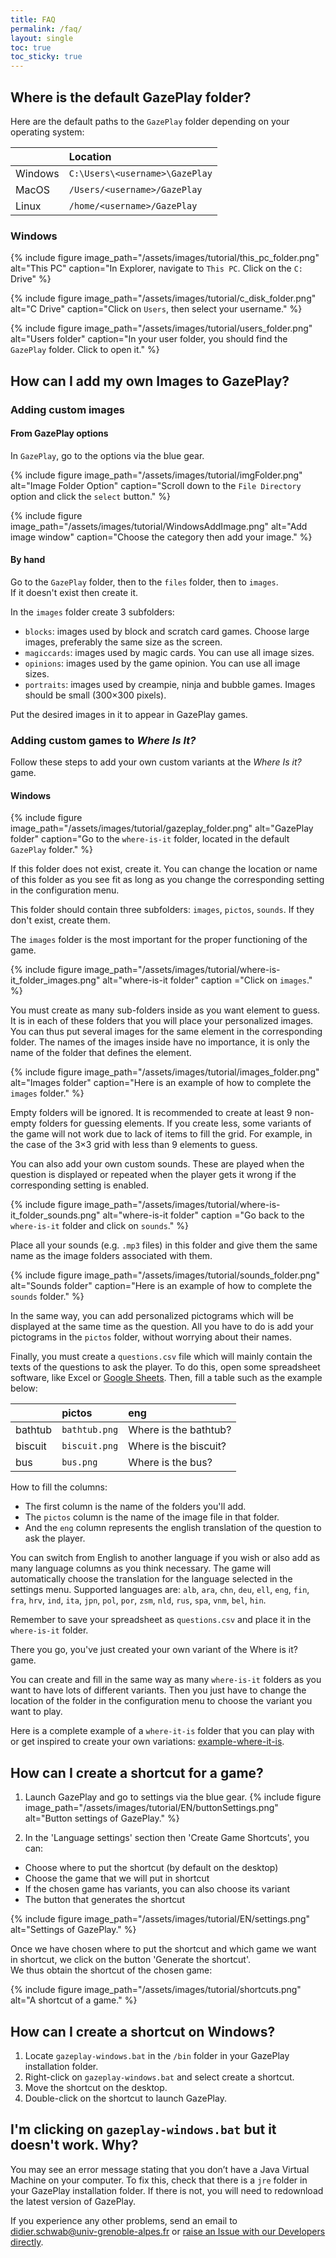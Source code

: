 ```yaml
---
title: FAQ
permalink: /faq/
layout: single
toc: true
toc_sticky: true
---
```


## Where is the default GazePlay folder?

Here are the default paths to the `GazePlay` folder depending on your operating system:

|         | Location                       | 
|---------|:-------------------------------|
| Windows | `C:\Users\<username>\GazePlay` |
| MacOS   | `/Users/<username>/GazePlay`   |
| Linux   | `/home/<username>/GazePlay`    |

### Windows

{% include figure image_path="/assets/images/tutorial/this_pc_folder.png" alt="This PC" caption="In Explorer, navigate to `This PC`. Click on the `C:` Drive" %}

{% include figure image_path="/assets/images/tutorial/c_disk_folder.png" alt="C Drive" caption="Click on `Users`, then select your username." %}

{% include figure image_path="/assets/images/tutorial/users_folder.png" alt="Users folder" caption="In your user folder, you should find the `GazePlay` folder. Click to open it." %}

## How can I add my own Images to GazePlay?

### Adding custom images

#### From GazePlay options

In `GazePlay`, go to the options via the blue gear.<br>

{% include figure image_path="/assets/images/tutorial/imgFolder.png" alt="Image Folder Option" caption="Scroll down to the `File Directory` option and click the `select` button." %}

{% include figure image_path="/assets/images/tutorial/WindowsAddImage.png" alt="Add image window" caption="Choose the category then add your image." %}

#### By hand

Go to the `GazePlay` folder, then to the `files` folder, then to `images`.<br>
If it doesn't exist then create it.

In the `images` folder create 3 subfolders:
* `blocks`: images used by block and scratch card games. Choose large images, preferably the same size as the screen.
* `magiccards`: images used by magic cards. You can use all image sizes.
* `opinions`: images used by the game opinion. You can use all image sizes.
* `portraits`: images used by creampie, ninja and bubble games. Images should be small (300×300 pixels).

Put the desired images in it to appear in GazePlay games.

### Adding custom games to _Where Is It?_

Follow these steps to add your own custom variants at the _Where Is it?_ game.

#### Windows

{% include figure image_path="/assets/images/tutorial/gazeplay_folder.png" alt="GazePlay folder" caption="Go to the `where-is-it` folder, located in the default `GazePlay` folder." %}

If this folder does not exist, create it.
You can change the location or name of this folder as you see fit as long as you change the corresponding setting in the configuration menu.

This folder should contain three subfolders: `images`, `pictos`, `sounds`.
If they don't exist, create them.

The `images` folder is the most important for the proper functioning of the game.

{% include figure image_path="/assets/images/tutorial/where-is-it_folder_images.png" alt="where-is-it folder" caption ="Click on `images`." %}

You must create as many sub-folders inside as you want element to guess.
It is in each of these folders that you will place your personalized images.
You can thus put several images for the same element in the corresponding folder.
The names of the images inside have no importance, it is only the name of the folder that defines the element.

{% include figure image_path="/assets/images/tutorial/images_folder.png" alt="Images folder" caption="Here is an example of how to complete the `images` folder." %}

Empty folders will be ignored.
It is recommended to create at least 9 non-empty folders for guessing elements.
If you create less, some variants of the game will not work due to lack of items to fill the grid.
For example, in the case of the 3×3 grid with less than 9 elements to guess.

You can also add your own custom sounds.
These are played when the question is displayed or repeated when the player gets it wrong if the corresponding setting is enabled.

{% include figure image_path="/assets/images/tutorial/where-is-it_folder_sounds.png" alt="where-is-it folder" caption ="Go back to the `where-is-it` folder and click on `sounds`." %}

Place all your sounds (e.g. `.mp3` files) in this folder and give them the same name as the image folders associated with them.

{% include figure image_path="/assets/images/tutorial/sounds_folder.png" alt="Sounds folder" caption="Here is an example of how to complete the `sounds` folder." %}

In the same way, you can add personalized pictograms which will be displayed at the same time as the question.
All you have to do is add your pictograms in the `pictos` folder, without worrying about their names.

Finally, you must create a `questions.csv` file which will mainly contain the texts of the questions to ask the player.
To do this, open some spreadsheet software, like Excel or [Google Sheets](https://docs.google.com/spreadsheets).
Then, fill a table such as the example below:

|         | pictos        | eng                   | 
|---------|:--------------|:----------------------|
| bathtub | `bathtub.png` | Where is the bathtub? |
| biscuit | `biscuit.png` | Where is the biscuit? |
| bus     | `bus.png`     | Where is the bus?     |

How to fill the columns:
* The first column is the name of the folders you'll add.
* The `pictos` column is the name of the image file in that folder.
* And the `eng` column represents the english translation of the question to ask the player.

You can switch from English to another language if you wish or also add as many language columns as you think necessary.
The game will automatically choose the translation for the language selected in the settings menu.
Supported languages are:
`alb`, `ara`, `chn`, `deu`, `ell`, `eng`, `fin`, `fra`, `hrv`, `ind`, `ita`, `jpn`, `pol`, `por`, `zsm`, `nld`, `rus`, `spa`, `vnm`, `bel`, `hin`.

Remember to save your spreadsheet as `questions.csv` and place it in the `where-is-it` folder.

There you go, you've just created your own variant of the Where is it? game.

You can create and fill in the same way as many `where-is-it` folders as you want to have lots of different variants.
Then you just have to change the location of the folder in the configuration menu to choose the variant you want to play.

Here is a complete example of a `where-it-is` folder that you can play with or get inspired to create your own variations: <a href="https://github.com/GazePlay/GazePlay/raw/gh-pages/assets/example-where-is-it.zip" download>example-where-it-is</a>.

## How can I create a shortcut for a game?

1. Launch GazePlay and go to settings via the blue gear.
{% include figure image_path="/assets/images/tutorial/EN/buttonSettings.png" alt="Button settings of GazePlay." %}

2. In the 'Language settings' section then 'Create Game Shortcuts', you can:
* Choose where to put the shortcut (by default on the desktop)
* Choose the game that we will put in shortcut
* If the chosen game has variants, you can also choose its variant
* The button that generates the shortcut

{% include figure image_path="/assets/images/tutorial/EN/settings.png" alt="Settings of GazePlay." %}

Once we have chosen where to put the shortcut and which game we want in shortcut, we click on the button 'Generate the shortcut'. <br>
We thus obtain the shortcut of the chosen game:

{% include figure image_path="/assets/images/tutorial/shortcuts.png" alt="A shortcut of a game." %}

## How can I create a shortcut on Windows?

1. Locate `gazeplay-windows.bat` in the `/bin` folder in your GazePlay installation folder.
1. Right-click on `gazeplay-windows.bat` and select create a shortcut.
2. Move the shortcut on the desktop.
3. Double-click on the shortcut to launch GazePlay.

## I'm clicking on `gazeplay-windows.bat` but it doesn't work. Why?

You may see an error message stating that you don’t have a Java Virtual Machine on your computer.
To fix this, check that there is a `jre` folder in your GazePlay installation folder. If there
is not, you will need to redownload the latest version of GazePlay. 

If you experience any other problems, send an email to <didier.schwab@univ-grenoble-alpes.fr> or [raise an Issue with our Developers directly](https://github.com/GazePlay/GazePlay/issues/new).
